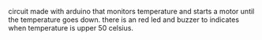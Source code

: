 circuit made with arduino that monitors temperature and starts a motor until the temperature goes down. there is an red led and buzzer to indicates when temperature is upper 50 celsius.

